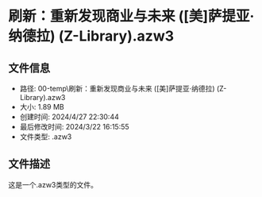 ﻿# 刷新：重新发现商业与未来 ([美]萨提亚·纳德拉) (Z-Library).azw3

## 文件信息
- 路径: 00-temp\刷新：重新发现商业与未来 ([美]萨提亚·纳德拉) (Z-Library).azw3
- 大小: 1.89 MB
- 创建时间: 2024/4/27 22:30:44
- 最后修改时间: 2024/3/22 16:15:55
- 文件类型: .azw3

## 文件描述
这是一个.azw3类型的文件。

